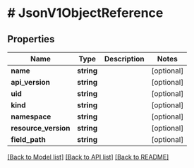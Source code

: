 # # JsonV1ObjectReference

## Properties

Name | Type | Description | Notes
------------ | ------------- | ------------- | -------------
**name** | **string** |  | [optional]
**api_version** | **string** |  | [optional]
**uid** | **string** |  | [optional]
**kind** | **string** |  | [optional]
**namespace** | **string** |  | [optional]
**resource_version** | **string** |  | [optional]
**field_path** | **string** |  | [optional]

[[Back to Model list]](../../README.md#models) [[Back to API list]](../../README.md#endpoints) [[Back to README]](../../README.md)

